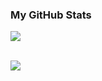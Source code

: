 ### My GitHub Stats

<a href="https://github.com/anuraghazra/github-readme-stats">
 <img align="center" src="https://github-readme-stats.anuraghazra1.vercel.app/api?username=fahrigunadi&count_private=true&show_icons=true&theme=gotham">
</a>
<br>
<br>
<p>
  <img src="https://github-readme-stats.vercel.app/api/top-langs/?username=fahrigunadi&show_icons=true&hide_progress=true&langs_count=10&theme=gotham"/>
</p>

